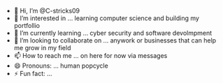 - 👋 Hi, I’m @C-stricks09
- 👀 I’m interested in ... learning computer science and building my portfollio 
- 🌱 I’m currently learning ... cyber security and software devolmpment 
- 💞️ I’m looking to collaborate on ... anywork or businesses that can help me grow in my field 
- 📫 How to reach me ... on here for now via messages  
- 😄 Pronouns: ... human popcycle 
- ⚡ Fun fact: ...

<!---
C-stricks09/C-stricks09 is a ✨ special ✨ repository because its `README.md` (this file) appears on your GitHub profile.
You can click the Preview link to take a look at your changes.
--->
